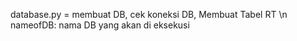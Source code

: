 database.py = membuat DB, cek koneksi DB, Membuat Tabel RT \n
   nameofDB: nama DB yang akan di eksekusi
